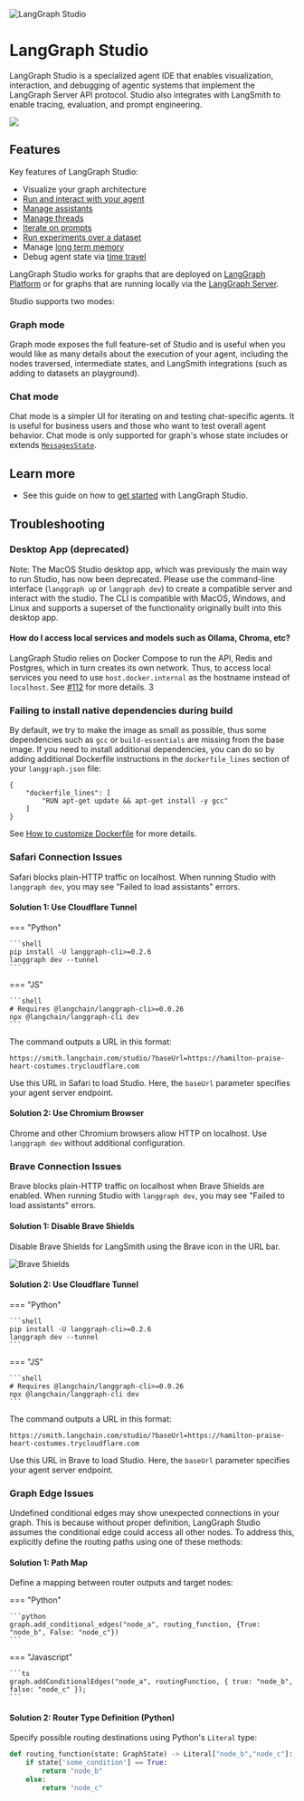 ![LangGraph Studio](./cover.svg)

# LangGraph Studio

LangGraph Studio is a specialized agent IDE that enables visualization, interaction, and debugging of agentic systems that implement the LangGraph Server API protocol. Studio also integrates with LangSmith to enable tracing, evaluation, and prompt engineering.

![](img/lg_studio.png)

## Features

Key features of LangGraph Studio:

- Visualize your graph architecture
- [Run and interact with your agent](https://langchain-ai.github.io/langgraph/cloud/how-tos/invoke_studio/)
- [Manage assistants](https://langchain-ai.github.io/langgraph/cloud/how-tos/studio/manage_assistants/)
- [Manage threads](https://langchain-ai.github.io/langgraph/cloud/how-tos/threads_studio/)
- [Iterate on prompts](https://langchain-ai.github.io/langgraph/cloud/how-tos/iterate_graph_studio/)
- [Run experiments over a dataset](https://langchain-ai.github.io/langgraph/cloud/how-tos/studio/run_evals/)
- Manage [long term memory](https://langchain-ai.github.io/langgraph/concepts/memory/)
- Debug agent state via [time travel](https://langchain-ai.github.io/langgraph/concepts/time-travel/)

LangGraph Studio works for graphs that are deployed on [LangGraph Platform](https://langchain-ai.github.io/langgraph/cloud/quick_start/) or for graphs that are running locally via the [LangGraph Server](https://langchain-ai.github.io/langgraph/tutorials/langgraph-platform/local-server/).

Studio supports two modes:

### Graph mode

Graph mode exposes the full feature-set of Studio and is useful when you would like as many details about the execution of your agent, including the nodes traversed, intermediate states, and LangSmith integrations (such as adding to datasets an playground).

### Chat mode

Chat mode is a simpler UI for iterating on and testing chat-specific agents. It is useful for business users and those who want to test overall agent behavior. Chat mode is only supported for graph's whose state includes or extends [`MessagesState`](https://langchain-ai.github.io/langgraph/how-tos/graph-api/#messagesstate).

## Learn more

- See this guide on how to [get started](http://127.0.0.1:8000/langgraph/cloud/how-tos/studio/quick_start/) with LangGraph Studio.

## Troubleshooting

### Desktop App (deprecated)

Note: The MacOS Studio desktop app, which was previously the main way to run Studio, has now been deprecated. Please use the command-line interface (`langgraph up` or `langgraph dev`) to create a compatible server and interact with the studio. The CLI is compatible with MacOS, Windows, and Linux and supports a superset of the functionality originally built into this desktop app.

#### How do I access local services and models such as Ollama, Chroma, etc?

LangGraph Studio relies on Docker Compose to run the API, Redis and Postgres, which in turn creates its own network. Thus, to access local services you need to use `host.docker.internal` as the hostname instead of `localhost`. See [#112](https://github.com/langchain-ai/langgraph-studio/issues/112) for more details.
3
### Failing to install native dependencies during build

By default, we try to make the image as small as possible, thus some dependencies such as `gcc` or `build-essentials` are missing from the base image. If you need to install additional dependencies, you can do so by adding additional Dockerfile instructions in the `dockerfile_lines` section of your `langgraph.json` file:

```
{
    "dockerfile_lines": [
        "RUN apt-get update && apt-get install -y gcc"
    ]
}
```

See [How to customize Dockerfile](https://langchain-ai.github.io/langgraph/cloud/deployment/custom_docker) for more details.

###  Safari Connection Issues

Safari blocks plain-HTTP traffic on localhost. When running Studio with `langgraph dev`, you may see "Failed to load assistants" errors.

#### Solution 1: Use Cloudflare Tunnel

=== "Python"

    ```shell
    pip install -U langgraph-cli>=0.2.6
    langgraph dev --tunnel
    ```

=== "JS"

    ```shell
    # Requires @langchain/langgraph-cli>=0.0.26
    npx @langchain/langgraph-cli dev
    ```

The command outputs a URL in this format:

```shell
https://smith.langchain.com/studio/?baseUrl=https://hamilton-praise-heart-costumes.trycloudflare.com
```

Use this URL in Safari to load Studio. Here, the `baseUrl` parameter specifies your agent server endpoint.

#### Solution 2: Use Chromium Browser

Chrome and other Chromium browsers allow HTTP on localhost. Use `langgraph dev` without additional configuration.

###  Brave Connection Issues

Brave blocks plain-HTTP traffic on localhost when Brave Shields are enabled. When running Studio with `langgraph dev`, you may see "Failed to load assistants" errors.

#### Solution 1: Disable Brave Shields

Disable Brave Shields for LangSmith using the Brave icon in the URL bar.

![Brave Shields](./img/brave-shields.png)

#### Solution 2: Use Cloudflare Tunnel

=== "Python"

    ```shell
    pip install -U langgraph-cli>=0.2.6
    langgraph dev --tunnel
    ```

=== "JS"

    ```shell
    # Requires @langchain/langgraph-cli>=0.0.26
    npx @langchain/langgraph-cli dev
    ```

The command outputs a URL in this format:

```shell
https://smith.langchain.com/studio/?baseUrl=https://hamilton-praise-heart-costumes.trycloudflare.com
```

Use this URL in Brave to load Studio. Here, the `baseUrl` parameter specifies your agent server endpoint.

### Graph Edge Issues

Undefined conditional edges may show unexpected connections in your graph. This is
because without proper definition, LangGraph Studio assumes the conditional edge could access all other nodes. To address this, explicitly define the routing paths using one of these methods:

#### Solution 1: Path Map

Define a mapping between router outputs and target nodes:

=== "Python"

    ```python
    graph.add_conditional_edges("node_a", routing_function, {True: "node_b", False: "node_c"})
    ```

=== "Javascript"

    ```ts
    graph.addConditionalEdges("node_a", routingFunction, { true: "node_b", false: "node_c" });
    ```

#### Solution 2: Router Type Definition (Python)

Specify possible routing destinations using Python's `Literal` type:

```python
def routing_function(state: GraphState) -> Literal["node_b","node_c"]:
    if state['some_condition'] == True:
        return "node_b"
    else:
        return "node_c"
```

